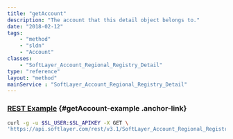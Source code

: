 ```yaml
---
title: "getAccount"
description: "The account that this detail object belongs to."
date: "2018-02-12"
tags:
    - "method"
    - "sldn"
    - "Account"
classes:
    - "SoftLayer_Account_Regional_Registry_Detail"
type: "reference"
layout: "method"
mainService : "SoftLayer_Account_Regional_Registry_Detail"
---
```


### [REST Example](#getAccount-example) <a href="/article/rest/"><i class="fas fa-question"></i></a> {#getAccount-example .anchor-link} 
```bash
curl -g -u $SL_USER:$SL_APIKEY -X GET \
'https://api.softlayer.com/rest/v3.1/SoftLayer_Account_Regional_Registry_Detail/{SoftLayer_Account_Regional_Registry_DetailID}/getAccount'
```
